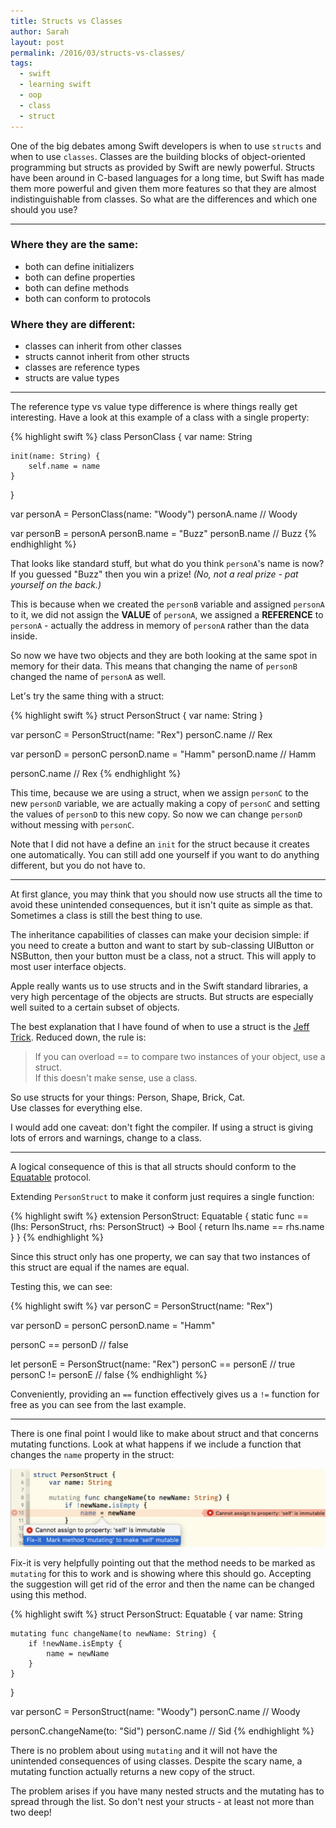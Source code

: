 ```yaml
---
title: Structs vs Classes
author: Sarah
layout: post
permalink: /2016/03/structs-vs-classes/
tags:
  - swift
  - learning swift
  - oop
  - class
  - struct
---
```

One of the big debates among Swift developers is when to use `structs` and when to use `classes`. Classes are the building blocks of object-oriented programming but structs as provided by Swift are newly powerful. Structs have been around in C-based languages for a long time, but Swift has made them more powerful and given them more features so that they are almost indistinguishable from classes. So what are the differences and which one should you use?

---

### Where they are the same:

- both can define initializers
- both can define properties
- both can define methods
- both can conform to protocols

### Where they are different:

- classes can inherit from other classes
- structs cannot inherit from other structs
- classes are reference types
- structs are value types

---

The reference type vs value type difference is where things really get interesting. Have a look at this example of a class with a single property:

{% highlight swift %}
class PersonClass {
    var name: String

    init(name: String) {
        self.name = name
    }
}

var personA = PersonClass(name: "Woody")
personA.name    // Woody

var personB = personA
personB.name = "Buzz"
personB.name    // Buzz
{% endhighlight %}


That looks like standard stuff, but what do you think `personA`'s name is now? If you guessed "Buzz" then you win a prize! *(No, not a real prize - pat yourself on the back.)*

This is because when we created the `personB` variable and assigned `personA` to it, we did not assign the **VALUE** of `personA`, we assigned a **REFERENCE** to `personA` - actually the address in memory of `personA` rather than the data inside.

So now we have two objects and they are both looking at the same spot in memory for their data. This means that changing the name of `personB` changed the name of `personA` as well.

Let's try the same thing with a struct:

{% highlight swift %}
struct PersonStruct {
    var name: String
}

var personC = PersonStruct(name: "Rex")
personC.name    // Rex

var personD = personC
personD.name = "Hamm"
personD.name    // Hamm

personC.name    // Rex
{% endhighlight %}

This time, because we are using a struct, when we assign `personC` to the new `personD` variable, we are actually making a copy of `personC` and setting the values of `personD` to this new copy. So now we can change `personD` without messing with `personC`.

Note that I did not have a define an `init` for the struct because it creates one automatically. You can still add one yourself if you want to do anything different, but you do not have to.

---

At first glance, you may think that you should now use structs all the time to avoid these unintended consequences, but it isn't quite as simple as that. Sometimes a class is still the best thing to use.

The inheritance capabilities of classes can make your decision simple: if you need to create a button and want to start by sub-classing UIButton or NSButton, then your button must be a class, not a struct. This will apply to most user interface objects.

Apple really wants us to use structs and in the Swift standard libraries, a very high percentage of the objects are structs. But structs are especially well suited to a certain subset of objects.

The best explanation that I have found of when to use a struct is the [Jeff Trick][1]. Reduced down, the rule is:

> If you can overload == to compare two instances of your object, use a struct. <br>
> If this doesn't make sense, use a class.

So use structs for your things: Person, Shape, Brick, Cat. <br>
Use classes for everything else.

I would add one caveat: don't fight the compiler. If using a struct is giving lots of errors and warnings, change to a class.

---

A logical consequence of this is that all structs should conform to the [Equatable][2] protocol.

Extending `PersonStruct` to make it conform just requires a single function:

{% highlight swift %}
extension PersonStruct: Equatable {
    static func == (lhs: PersonStruct, rhs: PersonStruct) -> Bool {
        return lhs.name == rhs.name
    }
}
{% endhighlight %}

Since this struct only has one property, we can say that two instances of this struct are equal if the names are equal.

Testing this, we can see:

{% highlight swift %}
var personC = PersonStruct(name: "Rex")

var personD = personC
personD.name = "Hamm"

personC == personD      // false

let personE = PersonStruct(name: "Rex")
personC == personE      // true
personC != personE      // false
{% endhighlight %}

Conveniently, providing an `==` function effectively gives us a `!=` function for free as you can see from the last example.

---

There is one final point I would like to make about struct and that concerns mutating functions. Look at what happens if we include a function that changes the `name` property in the struct:

![Mutating error][3]

Fix-it is very helpfully pointing out that the method needs to be marked as `mutating` for this to work and is showing where this should go. Accepting the suggestion will get rid of the error and then the name can be changed using this method.

{% highlight swift %}
struct PersonStruct: Equatable {
    var name: String

    mutating func changeName(to newName: String) {
        if !newName.isEmpty {
            name = newName
        }
    }
}

var personC = PersonStruct(name: "Woody")
personC.name    // Woody

personC.changeName(to: "Sid")
personC.name    // Sid
{% endhighlight %}

There is no problem about using `mutating` and it will not have the unintended consequences of using classes. Despite the scary name, a mutating function actually returns a new copy of the struct.

The problem arises if you have many nested structs and the mutating has to spread through the list. So don't nest your structs - at least not more than two deep!

[1]: http://faq.sealedabstract.com/structs_or_classes/#an-alternative-hypothesis
[2]: http://swiftdoc.org/v2.2/protocol/Equatable/
[3]: /images/mutating.png